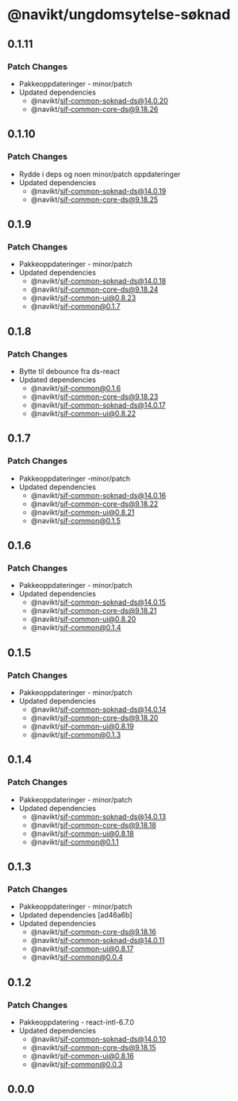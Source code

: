 # @navikt/ungdomsytelse-søknad

## 0.1.11

### Patch Changes

-   Pakkeoppdateringer - minor/patch
-   Updated dependencies
    -   @navikt/sif-common-soknad-ds@14.0.20
    -   @navikt/sif-common-core-ds@9.18.26

## 0.1.10

### Patch Changes

-   Rydde i deps og noen minor/patch oppdateringer
-   Updated dependencies
    -   @navikt/sif-common-soknad-ds@14.0.19
    -   @navikt/sif-common-core-ds@9.18.25

## 0.1.9

### Patch Changes

-   Pakkeoppdateringer - minor/patch
-   Updated dependencies
    -   @navikt/sif-common-soknad-ds@14.0.18
    -   @navikt/sif-common-core-ds@9.18.24
    -   @navikt/sif-common-ui@0.8.23
    -   @navikt/sif-common@0.1.7

## 0.1.8

### Patch Changes

-   Bytte til debounce fra ds-react
-   Updated dependencies
    -   @navikt/sif-common@0.1.6
    -   @navikt/sif-common-core-ds@9.18.23
    -   @navikt/sif-common-soknad-ds@14.0.17
    -   @navikt/sif-common-ui@0.8.22

## 0.1.7

### Patch Changes

-   Pakkeoppdateringer -minor/patch
-   Updated dependencies
    -   @navikt/sif-common-soknad-ds@14.0.16
    -   @navikt/sif-common-core-ds@9.18.22
    -   @navikt/sif-common-ui@0.8.21
    -   @navikt/sif-common@0.1.5

## 0.1.6

### Patch Changes

-   Pakkeoppdateringer - minor/patch
-   Updated dependencies
    -   @navikt/sif-common-soknad-ds@14.0.15
    -   @navikt/sif-common-core-ds@9.18.21
    -   @navikt/sif-common-ui@0.8.20
    -   @navikt/sif-common@0.1.4

## 0.1.5

### Patch Changes

-   Pakkeoppdateringer - minor/patch
-   Updated dependencies
    -   @navikt/sif-common-soknad-ds@14.0.14
    -   @navikt/sif-common-core-ds@9.18.20
    -   @navikt/sif-common-ui@0.8.19
    -   @navikt/sif-common@0.1.3

## 0.1.4

### Patch Changes

-   Pakkeoppdateringer - minor/patch
-   Updated dependencies
    -   @navikt/sif-common-soknad-ds@14.0.13
    -   @navikt/sif-common-core-ds@9.18.18
    -   @navikt/sif-common-ui@0.8.18
    -   @navikt/sif-common@0.1.1

## 0.1.3

### Patch Changes

-   Pakkeoppdateringer - minor/patch
-   Updated dependencies [ad46a6b]
-   Updated dependencies
    -   @navikt/sif-common-core-ds@9.18.16
    -   @navikt/sif-common-soknad-ds@14.0.11
    -   @navikt/sif-common-ui@0.8.17
    -   @navikt/sif-common@0.0.4

## 0.1.2

### Patch Changes

-   Pakkeoppdatering - react-intl-6.7.0
-   Updated dependencies
    -   @navikt/sif-common-soknad-ds@14.0.10
    -   @navikt/sif-common-core-ds@9.18.15
    -   @navikt/sif-common-ui@0.8.16
    -   @navikt/sif-common@0.0.3

## 0.0.0
